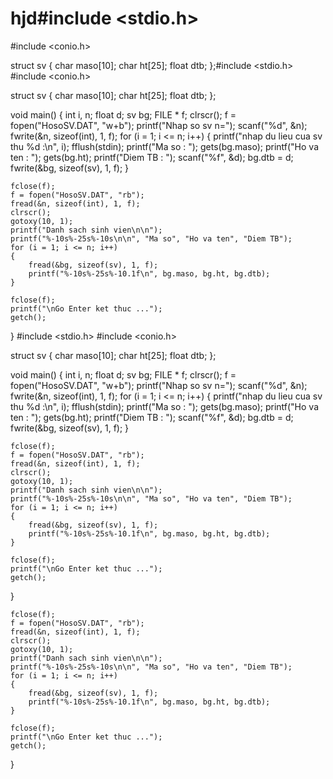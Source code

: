 # hjd#include <stdio.h>
#include <conio.h>

struct sv
{
	char maso[10];
	char ht[25];
	float dtb;
};#include <stdio.h>
#include <conio.h>

struct sv
{
	char maso[10];
	char ht[25];
	float dtb;
};

void main()
{
	int i, n;
	float d;
	sv bg;
	FILE * f;
	clrscr();
	f = fopen("HosoSV.DAT", "w+b");
	printf("Nhap so sv n=");
	scanf("%d", &n);
	fwrite(&n, sizeof(int), 1, f);
	for (i = 1; i <= n; i++)
	{
		printf("nhap du lieu cua sv thu %d :\n", i);
		fflush(stdin);
		printf("Ma so : ");
		gets(bg.maso);
		printf("Ho va ten : ");
		gets(bg.ht);
		printf("Diem TB : ");
		scanf("%f", &d);
		bg.dtb = d;
		fwrite(&bg, sizeof(sv), 1, f);
	}

	fclose(f);
	f = fopen("HosoSV.DAT", "rb");
	fread(&n, sizeof(int), 1, f);
	clrscr();
	gotoxy(10, 1);
	printf("Danh sach sinh vien\n\n");
	printf("%-10s%-25s%-10s\n\n", "Ma so", "Ho va ten", "Diem TB");
	for (i = 1; i <= n; i++)
	{
		fread(&bg, sizeof(sv), 1, f);
		printf("%-10s%-25s%-10.1f\n", bg.maso, bg.ht, bg.dtb);
	}

	fclose(f);
	printf("\nGo Enter ket thuc ...");
	getch();
}
#include <stdio.h>
#include <conio.h>

struct sv
{
	char maso[10];
	char ht[25];
	float dtb;
};

void main()
{
	int i, n;
	float d;
	sv bg;
	FILE * f;
	clrscr();
	f = fopen("HosoSV.DAT", "w+b");
	printf("Nhap so sv n=");
	scanf("%d", &n);
	fwrite(&n, sizeof(int), 1, f);
	for (i = 1; i <= n; i++)
	{
		printf("nhap du lieu cua sv thu %d :\n", i);
		fflush(stdin);
		printf("Ma so : ");
		gets(bg.maso);
		printf("Ho va ten : ");
		gets(bg.ht);
		printf("Diem TB : ");
		scanf("%f", &d);
		bg.dtb = d;
		fwrite(&bg, sizeof(sv), 1, f);
	}

	fclose(f);
	f = fopen("HosoSV.DAT", "rb");
	fread(&n, sizeof(int), 1, f);
	clrscr();
	gotoxy(10, 1);
	printf("Danh sach sinh vien\n\n");
	printf("%-10s%-25s%-10s\n\n", "Ma so", "Ho va ten", "Diem TB");
	for (i = 1; i <= n; i++)
	{
		fread(&bg, sizeof(sv), 1, f);
		printf("%-10s%-25s%-10.1f\n", bg.maso, bg.ht, bg.dtb);
	}

	fclose(f);
	printf("\nGo Enter ket thuc ...");
	getch();
}

	fclose(f);
	f = fopen("HosoSV.DAT", "rb");
	fread(&n, sizeof(int), 1, f);
	clrscr();
	gotoxy(10, 1);
	printf("Danh sach sinh vien\n\n");
	printf("%-10s%-25s%-10s\n\n", "Ma so", "Ho va ten", "Diem TB");
	for (i = 1; i <= n; i++)
	{
		fread(&bg, sizeof(sv), 1, f);
		printf("%-10s%-25s%-10.1f\n", bg.maso, bg.ht, bg.dtb);
	}

	fclose(f);
	printf("\nGo Enter ket thuc ...");
	getch();
}
